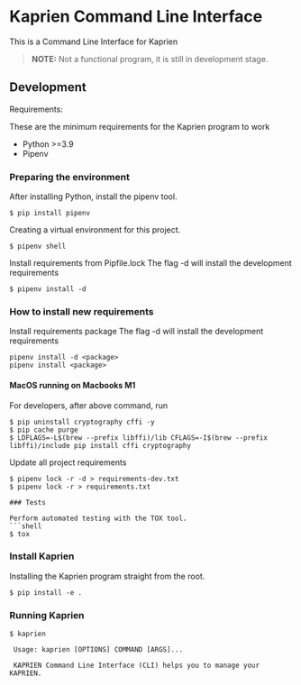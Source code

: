 # Kaprien Command Line Interface

This is a Command Line Interface for Kaprien

> **NOTE:** Not a functional program, it is still in development stage.

## Development

Requirements:

These are the minimum requirements for the Kaprien program to work

- Python >=3.9
- Pipenv


### Preparing the environment

After installing Python, install the pipenv tool.
```shell
$ pip install pipenv
```

Creating a virtual environment for this project.
```shell
$ pipenv shell
```

Install requirements from Pipfile.lock
The flag -d will install the development requirements
```Shell
$ pipenv install -d
```

### How to install new requirements

Install requirements package
The flag -d will install the development requirements
```Shell
pipenv install -d <package>
pipenv install <package>
```

#### MacOS running on Macbooks M1
For developers, after above command, run
```shell
$ pip uninstall cryptography cffi -y
$ pip cache purge
$ LDFLAGS=-L$(brew --prefix libffi)/lib CFLAGS=-I$(brew --prefix libffi)/include pip install cffi cryptography

```

Update all project requirements
```shell
$ pipenv lock -r -d > requirements-dev.txt
$ pipenv lock -r > requirements.txt

### Tests

Perform automated testing with the TOX tool.
```shell
$ tox
```

### Install Kaprien

Installing the Kaprien program straight from the root.
```shell
$ pip install -e .
```

### Running Kaprien

```shell
$ kaprien

 Usage: kaprien [OPTIONS] COMMAND [ARGS]...

 KAPRIEN Command Line Interface (CLI) helps you to manage your KAPRIEN.
```

